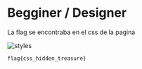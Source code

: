 # Begginer / Designer

La flag se encontraba en el css de la pagina

![styles](https://github.com/user-attachments/assets/5ad089a5-ef32-4ccc-8d3d-f038b50117d9)

`flag{css_hidden_treasure}`
